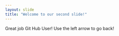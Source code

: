 ```yaml
---
layout: slide
title: "Welcome to our second slide!"
---
```

Great job Git Hub User!
Use the left arrow to go back!
